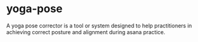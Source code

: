 # yoga-pose
A yoga pose corrector is a tool or system designed to help practitioners in achieving correct posture and alignment during asana practice.